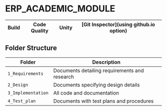 # ERP_ACADEMIC_MODULE



Build | Code Quality | Unity | [Git Inspector](using github.io option)
------|----------|-------|--------------



## Folder Structure
Folder             | Description
-------------------| -----------------------------------------
`1_Requirements`   | Documents detailing requirements and research
`2_Design`         | Documents specifying design details
`3_Implementation` | All code and documentation
`4_Test_plan`      | Documents with test plans and procedures




